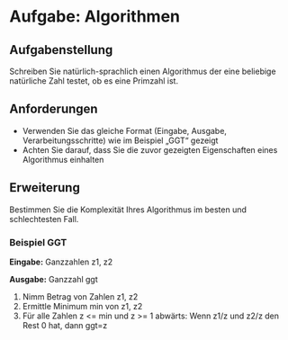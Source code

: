 # Aufgabe: Algorithmen

<div class="split">
<div>

## Aufgabenstellung

Schreiben Sie natürlich-sprachlich einen Algorithmus der eine beliebige natürliche Zahl testet, ob es eine Primzahl ist.

## Anforderungen

* Verwenden Sie das gleiche Format (Eingabe, Ausgabe, Verarbeitungsschritte) wie im Beispiel „GGT“ gezeigt
* Achten Sie darauf, dass Sie die zuvor gezeigten Eigenschaften eines Algorithmus einhalten

## Erweiterung

Bestimmen Sie die Komplexität Ihres Algorithmus im besten und schlechtesten Fall.

</div>
<div>

<InfoBox>

### Beispiel GGT
__Eingabe:__ Ganzzahlen z1, z2

__Ausgabe:__ Ganzzahl ggt

1. Nimm Betrag von Zahlen z1, z2
2. Ermittle Minimum min von z1, z2
3. Für alle Zahlen z <= min und z >= 1 abwärts: Wenn z1/z und z2/z den Rest 0 hat, dann ggt=z

</InfoBox>

<br />

</div>
</div>
